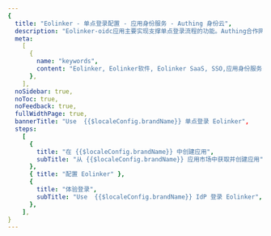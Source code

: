 ```yaml
---
{
  title: "Eolinker - 单点登录配置 - 应用身份服务 - Authing 身份云",
  description: "Eolinker-oidc应用主要实现支撑单点登录流程的功能。Authing合作网络提供 Eolinker，单点登录，SSO，实现应用的快捷登录、免密登录，提升员工办公体验、增强用户体验，增强企业数字化服务水平。",
  meta:
    [
      {
        name: "keywords",
        content: "Eolinker, Eolinker软件, Eolinker SaaS, SSO,应用身份服务,单点登录配置,Authing身份云",
      },
    ],
  noSidebar: true,
  noToc: true,
  noFeedback: true,
  fullWidthPage: true,
  bannerTitle: "Use  {{$localeConfig.brandName}} 单点登录 Eolinker",
  steps:
    [
      {
        title: "在 {{$localeConfig.brandName}} 中创建应用",
        subTitle: "从 {{$localeConfig.brandName}} 应用市场中获取并创建应用",
      },
      { title: "配置 Eolinker" },
      {
        title: "体验登录",
        subTitle: "Use  {{$localeConfig.brandName}} IdP 登录 Eolinker",
      },
    ],
}
---
```


<IntegrationDetail backLink="/en/integration/"/>
